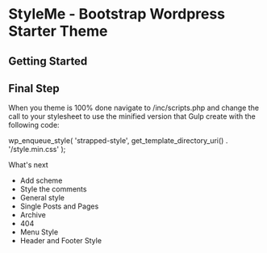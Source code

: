 

StyleMe - Bootstrap Wordpress Starter Theme
===



Getting Started
---------------


Final Step
----------

When you theme is 100% done navigate to /inc/scripts.php and change the call to your stylesheet to use the minified version that Gulp create with the following code:

wp_enqueue_style( 'strapped-style', get_template_directory_uri() . '/style.min.css' );

What's next
- Add scheme
- Style the comments
- General style
- Single Posts and Pages
- Archive
- 404
- Menu Style
- Header and Footer Style
